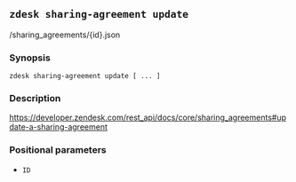 ## `zdesk sharing-agreement update`

/sharing_agreements/{id}.json

### Synopsis

    zdesk sharing-agreement update [ ... ]

### Description

https://developer.zendesk.com/rest_api/docs/core/sharing_agreements#update-a-sharing-agreement

### Positional parameters

* `ID`

